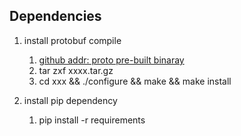 ## Dependencies

1. install protobuf compile
	1. [github addr: proto pre-built binaray](https://github.com/google/protobuf/releases/tag/v3.5.1)
	2. tar zxf xxxx.tar.gz
	3. cd xxx && ./configure && make && make install

2. install pip dependency
	1. pip install -r requirements
